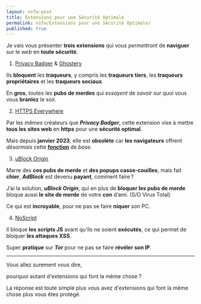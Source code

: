 ```yaml
---
layout: nsfw-post
title: Extensions pour une Sécurité Optimale
permalink: nsfw/Extensions pour une Sécurité Optimale/
published: true
---
```


Je vais vous présenter **trois extensions** qui vous *permettront* de **naviguer** sur le *web* en **toute sécurité**.

1. [Privacy Badger] & [Ghostery]

Ils **bloquent** les **traqueurs**, y compris les **traqueurs tiers**, les **traqueurs propriétaires** et les **traqueurs sociaux**.

En **gros**, toutes les **pubs de merdes** qui *essayent* de *savoir* sur quoi vous vous **branlez** le soir.

2. [HTTPS Everywhere]

Par les mêmes créateurs que ***Privacy Badger***, cette extension vise à mettre **tous les sites web** en **https** pour une **sécurité optimal**.

Mais depuis **janvier 2023**, elle est **obsolète** car **les navigateurs** offrent *désormais* cette **[fonction]** de *base*.

3. [uBlock Origin]

Marre des **ces pubs de merde** et **des popups casse-couilles**, mais fait **chier**, ***AdBlock*** est devenu **payant**, comment faire ?

J’ai la solution, ***uBlock Origin***, qui en plus de **bloquer les pubs de merde** bloque aussi **le site de merde** de votre **con** d’ami. (S/O Virus Total)

Ce qui est **incroyable**, pour ne pas se faire **niquer** son PC.

4. [NoScript]

Il bloque **les scripts JS** avant qu’ils ne soient **exécutés**, ce qui permet de bloquer **les attaques XSS**.

Super **pratique** sur ***Tor*** pour ne pas se faire **révéler son IP**.

---

Vous allez surement vous dire, 

pourquoi autant d'extensions qui font la même chose ?

La réponse est toute simple plus vous avez d'extensions qui font la même chose plus vous êtes protégé.

[Privacy Badger]: https://privacybadger.org/fr/
[HTTPS Everywhere]: https://www.eff.org/https-everywhere
[fonction]: https://www.eff.org/https-everywhere/set-https-default-your-browser
[uBlock Origin]: https://ublockorigin.com/fr
[Ghostery]: https://www.ghostery.com/
[NoScript]: https://noscript.net/
